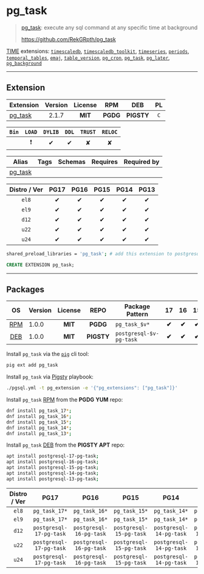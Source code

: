 # pg_task


> [pg_task](https://github.com/RekGRpth/pg_task): execute any sql command at any specific time at background
>
> https://github.com/RekGRpth/pg_task





[TIME](/time) extensions: [`timescaledb`](/timescaledb), [`timescaledb_toolkit`](/timescaledb_toolkit), [`timeseries`](/timeseries), [`periods`](/periods), [`temporal_tables`](/temporal_tables), [`emaj`](/emaj), [`table_version`](/table_version), [`pg_cron`](/pg_cron), [`pg_task`](/pg_task), [`pg_later`](/pg_later), [`pg_background`](/pg_background)


-------
## Extension


| Extension | Version | License | RPM | DEB | PL |
|-----------|:-------:|:-------:|:---:|:---:|:--:|
| [pg_task](https://github.com/RekGRpth/pg_task) | 2.1.7 | **<span class="tcblue">MIT</span>** | **<span class="tccyan">PGDG</span>** | **<span class="tcwarn">PIGSTY</span>** | `C` |



| `Bin` | `LOAD` | `DYLIB` | `DDL` | `TRUST` | `RELOC` |
|:-----:|:------:|:-------:|:-----:|:-------:|:-------:|
|  | <span class="tcred">❗</span> | <span class="tcblue">✔</span> | <span class="tcblue">✔</span> | <span class="tcwarn">✘</span> | <span class="tcwarn">✘</span> |



| Alias | Tags | Schemas | Requires | Required by |
|-------|------|---------|----------|-------------|
| [pg_task](/pg_task) |  |  |  |  |



| Distro / Ver | PG17 | PG16 | PG15 | PG14 | PG13 |
|:------------:|:----:|:----:|:----:|:----:|:----:|
| `el8` | <span class="tcblue">✔</span> | <span class="tcblue">✔</span> | <span class="tcblue">✔</span> | <span class="tcblue">✔</span> | <span class="tcblue">✔</span> |
| `el9` | <span class="tcblue">✔</span> | <span class="tcblue">✔</span> | <span class="tcblue">✔</span> | <span class="tcblue">✔</span> | <span class="tcblue">✔</span> |
| `d12` | <span class="tcblue">✔</span> | <span class="tcblue">✔</span> | <span class="tcblue">✔</span> | <span class="tcblue">✔</span> | <span class="tcblue">✔</span> |
| `u22` | <span class="tcblue">✔</span> | <span class="tcblue">✔</span> | <span class="tcblue">✔</span> | <span class="tcblue">✔</span> | <span class="tcblue">✔</span> |
| `u24` | <span class="tcblue">✔</span> | <span class="tcblue">✔</span> | <span class="tcblue">✔</span> | <span class="tcblue">✔</span> | <span class="tcblue">✔</span> |



```bash
shared_preload_libraries = 'pg_task'; # add this extension to postgresql.conf
```



```sql
CREATE EXTENSION pg_task;
```

-----------


## Packages


| OS | Version | License | REPO | Package Pattern | 17 | 16 | 15 | 14 | 13 | Dependency |
|:--:|---------|:-------:|:----:|-----------------|:--:|:--:|:--:|:--:|:--:|------------|
| [RPM](/rpm) | 1.0.0 | **<span class="tcblue">MIT</span>** | **<span class="tccyan">PGDG</span>** | `pg_task_$v*` | **<span class="tccyan">✔</span>** | **<span class="tccyan">✔</span>** | **<span class="tccyan">✔</span>** | **<span class="tccyan">✔</span>** | **<span class="tccyan">✔</span>** |  |
| [DEB](/deb) | 1.0.0 | **<span class="tcblue">MIT</span>** | **<span class="tcwarn">PIGSTY</span>** | `postgresql-$v-pg-task` | **<span class="tccyan">✔</span>** | **<span class="tccyan">✔</span>** | **<span class="tccyan">✔</span>** | **<span class="tccyan">✔</span>** | **<span class="tccyan">✔</span>** |  |



Install `pg_task` via the [`pig`](https://github.com/pgsty/pig) cli tool:

```bash
pig ext add pg_task
```


Install `pg_task` via [Pigsty](https://pigsty.io/docs/pgext/usage/install/) playbook:

```bash
./pgsql.yml -t pg_extension -e '{"pg_extensions": ["pg_task"]}'
```


Install `pg_task` [RPM](/rpm) from the **<span class="tccyan">PGDG</span>** **YUM** repo:

```bash
dnf install pg_task_17*;
dnf install pg_task_16*;
dnf install pg_task_15*;
dnf install pg_task_14*;
dnf install pg_task_13*;
```


Install `pg_task` [DEB](/deb) from the **<span class="tcwarn">PIGSTY</span>** **APT** repo:

```bash
apt install postgresql-17-pg-task;
apt install postgresql-16-pg-task;
apt install postgresql-15-pg-task;
apt install postgresql-14-pg-task;
apt install postgresql-13-pg-task;
```




| Distro / Ver | PG17 | PG16 | PG15 | PG14 | PG13 |
|:------------:|:----:|:----:|:----:|:----:|:----:|
| `el8` | `pg_task_17*` | `pg_task_16*` | `pg_task_15*` | `pg_task_14*` | `pg_task_13*` |
| `el9` | `pg_task_17*` | `pg_task_16*` | `pg_task_15*` | `pg_task_14*` | `pg_task_13*` |
| `d12` | `postgresql-17-pg-task` | `postgresql-16-pg-task` | `postgresql-15-pg-task` | `postgresql-14-pg-task` | `postgresql-13-pg-task` |
| `u22` | `postgresql-17-pg-task` | `postgresql-16-pg-task` | `postgresql-15-pg-task` | `postgresql-14-pg-task` | `postgresql-13-pg-task` |
| `u24` | `postgresql-17-pg-task` | `postgresql-16-pg-task` | `postgresql-15-pg-task` | `postgresql-14-pg-task` | `postgresql-13-pg-task` |





